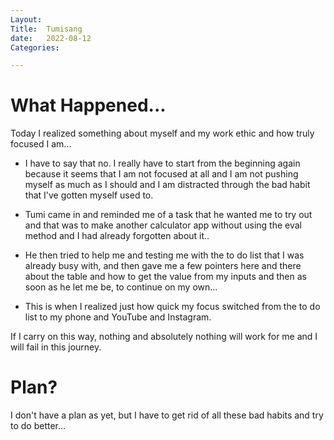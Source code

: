 ```yaml
---
Layout:
Title:  Tumisang
date:   2022-08-12
Categories:

---
```


# What Happened...
Today I realized something about myself and my work ethic and how truly focused I am...
- I have to say that no. I really have to start from the beginning again because it seems that I am not focused at all and I am not pushing myself as much as I should and I am distracted through the bad habit that I've gotten myself used to.

- Tumi came in and reminded me of a task that he wanted me to try out and that was to make another calculator app without using the eval method and I had already forgotten about it..

- He then tried to help me and testing me with the to do list that I was already busy with, and then gave me a few pointers here and there about the table and how to get the value from my inputs and then as soon as he let me be, to continue on my own...

- This is when I realized just how quick my focus switched from the to do list to my phone and YouTube and Instagram.

If I carry on this way, nothing and absolutely nothing will work for me and I will fail in this journey.

# Plan?

I don't have a plan as yet, but I have to get rid of all these bad habits and try to do better...